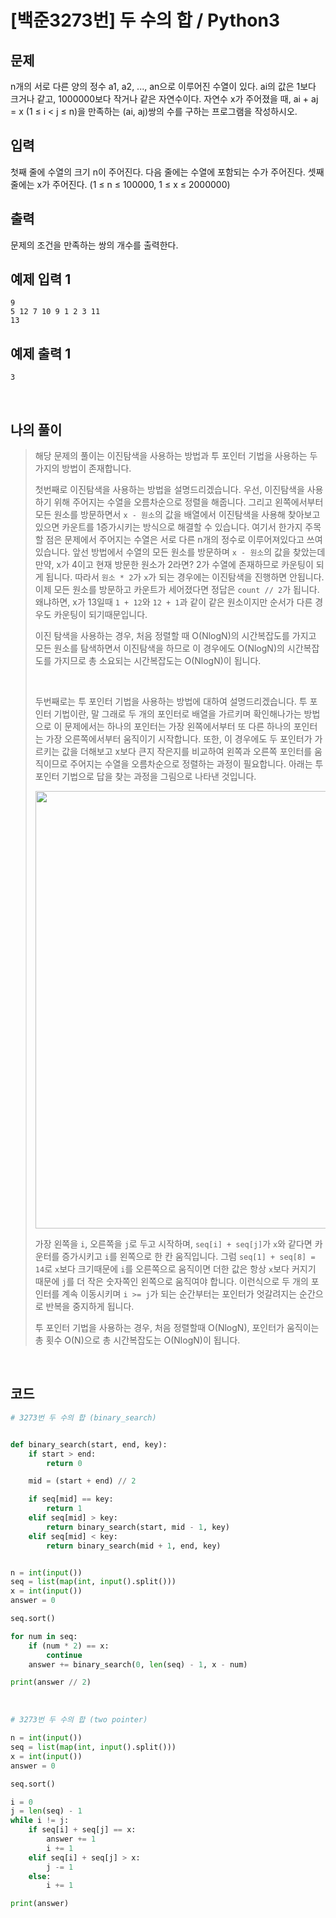 # [백준3273번] 두 수의 합 / Python3

## 문제

n개의 서로 다른 양의 정수 a1, a2, ..., an으로 이루어진 수열이 있다. ai의 값은 1보다 크거나 같고, 1000000보다 작거나 같은 자연수이다. 자연수 x가 주어졌을 때, ai + aj = x (1 ≤ i < j ≤ n)을 만족하는 (ai, aj)쌍의 수를 구하는 프로그램을 작성하시오.

## 입력

첫째 줄에 수열의 크기 n이 주어진다. 다음 줄에는 수열에 포함되는 수가 주어진다. 셋째 줄에는 x가 주어진다. (1 ≤ n ≤ 100000, 1 ≤ x ≤ 2000000)

## 출력

문제의 조건을 만족하는 쌍의 개수를 출력한다.

## 예제 입력 1

```
9
5 12 7 10 9 1 2 3 11
13
```

## 예제 출력 1

```
3
```

<br>

## 나의 풀이

> 해당 문제의 풀이는 이진탐색을 사용하는 방법과 투 포인터 기법을 사용하는 두 가지의 방법이 존재합니다. 
>
> 첫번째로 이진탐색을 사용하는 방법을 설명드리겠습니다. 우선, 이진탐색을 사용하기 위해 주어지는 수열을 오름차순으로 정렬을 해줍니다. 그리고 왼쪽에서부터 모든 원소를 방문하면서 `x - 원소`의 값을 배열에서 이진탐색을 사용해 찾아보고 있으면 카운트를 1증가시키는 방식으로 해결할 수 있습니다. 여기서 한가지 주목할 점은 문제에서 주어지는 수열은 서로 다른 n개의 정수로 이루어져있다고 쓰여있습니다. 앞선 방법에서 수열의 모든 원소를 방문하며 `x - 원소`의 값을 찾았는데 만약, x가 4이고 현재 방문한 원소가 2라면? 2가 수열에 존재하므로 카운팅이 되게 됩니다. 따라서 `원소 * 2`가 `x`가 되는 경우에는 이진탐색을 진행하면 안됩니다. 이제 모든 원소를 방문하고 카운트가 세어졌다면 정답은 `count // 2`가 됩니다. 왜냐하면, x가 13일때 `1 + 12`와 `12 + 1`과 같이 같은 원소이지만 순서가 다른 경우도 카운팅이 되기때문입니다. 
>
> 이진 탐색을 사용하는 경우, 처음 정렬할 때 O(NlogN)의 시간복잡도를 가지고 모든 원소를 탐색하면서 이진탐색을 하므로 이 경우에도 O(NlogN)의 시간복잡도를 가지므로 총 소요되는 시간복잡도는 O(NlogN)이 됩니다.
>
> <br>
>
> 두번째로는 투 포인터 기법을 사용하는 방법에 대하여 설명드리겠습니다. 투 포인터 기법이란, 말 그래로 두 개의 포인터로 배열을 가르키며 확인해나가는 방법으로 이 문제에서는 하나의 포인터는 가장 왼쪽에서부터 또 다른 하나의 포인터는 가장 오른쪽에서부터 움직이기 시작합니다. 또한, 이 경우에도 두 포인터가 가르키는 값을 더해보고 x보다 큰지 작은지를 비교하여 왼쪽과 오른쪽 포인터를 움직이므로 주어지는 수열을 오름차순으로 정렬하는 과정이 필요합니다. 아래는 투 포인터 기법으로 답을 찾는 과정을 그림으로 나타낸 것입니다.
>
> <img src="https://user-images.githubusercontent.com/37801041/103772406-d4b12000-506c-11eb-86d5-c9e32e7c3df2.jpeg" width=700>
>
> 가장 왼쪽을 `i`, 오른쪽을 `j`로 두고 시작하며, `seq[i] + seq[j]`가 `x`와 같다면 카운터를 증가시키고 `i`를 왼쪽으로 한 칸 움직입니다. 그럼 `seq[1] + seq[8] = 14`로 `x`보다 크기때문에 `i`를 오른쪽으로 움직이면 더한 값은 항상 `x`보다 커지기 때문에 `j`를 더 작은 숫자쪽인 왼쪽으로 움직여야 합니다. 이런식으로 두 개의 포인터를 계속 이동시키며 `i >= j`가 되는 순간부터는 포인터가 엇갈려지는 순간으로 반복을 중지하게 됩니다.
>
> 투 포인터 기법을 사용하는 경우, 처음 정렬할때 O(NlogN), 포인터가 움직이는 총 횟수 O(N)으로 총 시간복잡도는 O(NlogN)이 됩니다.

<br>

## 코드

```python
# 3273번 두 수의 합 (binary_search)


def binary_search(start, end, key):
    if start > end:
        return 0

    mid = (start + end) // 2

    if seq[mid] == key:
        return 1
    elif seq[mid] > key:
        return binary_search(start, mid - 1, key)
    elif seq[mid] < key:
        return binary_search(mid + 1, end, key)


n = int(input())
seq = list(map(int, input().split()))
x = int(input())
answer = 0

seq.sort()

for num in seq:
    if (num * 2) == x:
        continue
    answer += binary_search(0, len(seq) - 1, x - num)

print(answer // 2)

```

<br>

```python
# 3273번 두 수의 합 (two pointer)

n = int(input())
seq = list(map(int, input().split()))
x = int(input())
answer = 0

seq.sort()

i = 0
j = len(seq) - 1
while i != j:
    if seq[i] + seq[j] == x:
        answer += 1
        i += 1
    elif seq[i] + seq[j] > x:
        j -= 1
    else:
        i += 1

print(answer)

```



